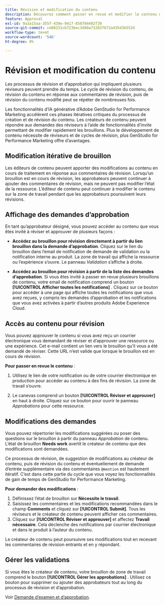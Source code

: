 ```yaml
---
title: Révision et modification du contenu
description: Découvrez comment passer en revue et modifier le contenu de manière itérative.
feature: Approval
exl-id: 9a3a15aa-355f-439e-9417-850704402f39
source-git-commit: ce08231cb723bec3d80a732837b72a435d3b552d
workflow-type: tm+mt
source-wordcount: '546'
ht-degree: 0%

---
```


# Révision et modification du contenu

Les processus de révision et d’approbation qui impliquent plusieurs réviseurs peuvent prendre du temps. Le cycle de révision du contenu, de révision du contenu en réponse aux commentaires de révision, puis de révision du contenu modifié peut se répéter de nombreuses fois.

Les fonctionnalités d’IA générative d’Adobe GenStudio for Performance Marketing accélèrent ces phases itératives critiques du processus de création et de révision du contenu. Les créateurs de contenu peuvent répondre aux demandes des réviseurs à l’aide de fonctionnalités d’invite permettant de modifier rapidement les brouillons. Plus le développement de contenu nécessite de réviseurs et de cycles de révision, plus GenStudio for Performance Marketing offre d’avantages.

## Modification itérative de brouillon

Les éditeurs de contenu peuvent apporter des modifications au contenu en cours de traitement en réponse aux commentaires de révision. Lorsqu’un brouillon est en cours de révision, les approbateurs peuvent continuer à ajouter des commentaires de révision, mais ne peuvent pas modifier l’état de la ressource. L’éditeur de contenu peut continuer à modifier le contenu sur la zone de travail pendant que les approbateurs poursuivent leurs révisions.

## Affichage des demandes d’approbation

En tant qu’approbateur désigné, vous pouvez accéder au contenu que vous êtes invité à réviser et approuver de plusieurs façons :

* **Accédez au brouillon pour révision directement à partir du lien brouillon dans la demande d’approbation**. Cliquez sur le lien du brouillon dans l’email de notification de demande de validation ou la notification interne au produit.  La zone de travail qui affiche la ressource ou l’expérience s’ouvre. Le panneau _Validation_ s’affiche à droite.

* **Accédez au brouillon pour révision à partir de la liste des demandes d’approbation**. Si vous êtes invité à passer en revue plusieurs brouillons de contenu, votre email de notification comprend un bouton **[!UICONTROL Afficher toutes les notifications]** . Cliquez sur ce bouton pour accéder à une page qui affiche toutes les notifications que vous avez reçues, y compris les demandes d’approbation et les notifications que vous avez activées à partir d’autres produits Adobe Experience Cloud.

## Accès au contenu pour révision

Vous pouvez approuver le contenu si vous avez reçu un courrier électronique vous demandant de réviser et d’approuver une ressource ou une expérience. Cet e-mail contient un lien vers le brouillon qu’il vous a été demandé de réviser. Cette URL n’est valide que lorsque le brouillon est en cours de révision.

**Pour passer en revue le contenu** :

1. Utilisez le lien de votre notification ou de votre courrier électronique en production pour accéder au contenu à des fins de révision. La zone de travail s’ouvre.

1. Le canevas comprend un bouton **[!UICONTROL Réviser et approuver]** en haut à droite. Cliquez sur ce bouton pour ouvrir le panneau _Approbations_ pour cette ressource.

## Modifications des demandes

Vous pouvez répertorier les modifications suggérées ou poser des questions sur le brouillon à partir du panneau _Approbation_ de contenu. L’état de brouillon **Needs work** avertit le créateur de contenu que des modifications sont demandées.

Ce processus de révision, de suggestion de modifications au créateur de contenu, puis de révision du contenu et éventuellement de demande d’entrée supplémentaire via des commentaires `@mention` est hautement itératif. C’est dans cette partie du cycle que vous voyez les fonctionnalités de gain de temps de GenStudio for Performance Marketing.

**Pour demander des modifications** :

1. Définissez l’état de brouillon sur **Nécessite le travail**.
1. Saisissez les commentaires et les modifications recommandées dans le champ **Comments** et cliquez sur **[!UICONTROL Submit]**. Tous les réviseurs et le créateur de contenu peuvent afficher ces commentaires.
1. Cliquez sur **[!UICONTROL Réviser et approuver]** et affectez **Travail nécessaire**. Cela déclenche des notifications par courrier électronique et dans le produit à l’auteur du contenu.

Le créateur de contenu peut poursuivre ses modifications tout en recevant les commentaires de révision entrants et en y répondant.

## Gérer les validations

Si vous êtes le créateur de contenu, votre brouillon de zone de travail comprend le bouton **[!UICONTROL Gérer les approbations]** . Utilisez ce bouton pour supprimer ou ajouter des approbateurs tout au long du processus de révision et d’approbation.

Voir [Demande d’examen et d’approbation](./request-review.md).
